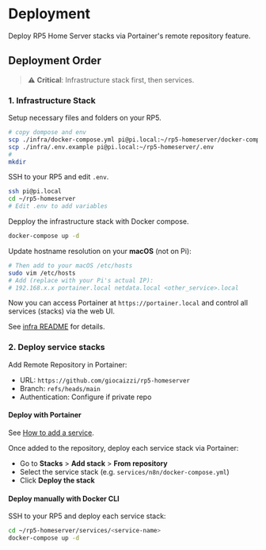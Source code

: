 # Deployment

Deploy RP5 Home Server stacks via Portainer's remote repository feature.

## Deployment Order

> ⚠️ **Critical**: Infrastructure stack first, then services.

### 1. Infrastructure Stack

Setup necessary files and folders on your RP5.

```bash
# copy dompose and env
scp ./infra/docker-compose.yml pi@pi.local:~/rp5-homeserver/docker-compose.yml
scp ./infra/.env.example pi@pi.local:~/rp5-homeserver/.env
# 
mkdir 

```

SSH to your RP5 and edit `.env`.

```bash
ssh pi@pi.local
cd ~/rp5-homeserver
# Edit .env to add variables
```

Depploy the infrastructure stack with Docker compose.
```bash
docker-compose up -d
```

Update hostname resolution on your **macOS** (not on Pi):
```bash
# Then add to your macOS /etc/hosts
sudo vim /etc/hosts
# Add (replace with your Pi's actual IP):
# 192.168.x.x portainer.local netdata.local <other_service>.local
```

Now you can access Portainer at `https://portainer.local` and control all services (stacks) via the web UI.

See [infra README](../infra/README.md) for details.

### 2. Deploy service stacks

Add Remote Repository in Portainer:
- URL: `https://github.com/giocaizzi/rp5-homeserver`
- Branch: `refs/heads/main`
- Authentication: Configure if private repo

#### Deploy with Portainer

See [How to add a service](./services.md).

Once added to the repository, deploy each service stack via Portainer:
- Go to **Stacks** > **Add stack** > **From repository**
- Select the service stack (e.g. `services/n8n/docker-compose.yml`)
- Click **Deploy the stack**

#### Deploy manually with Docker CLI

SSH to your RP5 and deploy each service stack:
```bash
cd ~/rp5-homeserver/services/<service-name>
docker-compose up -d
```
